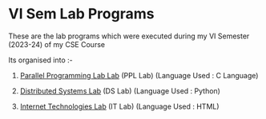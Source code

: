 
# VI Sem Lab Programs

These are the lab programs which were executed during my VI Semester (2023-24) of my CSE Course

Its organised into :-
1. [Parallel Programming Lab Lab](https://github.com/itssuhan/Sem6CSELabs) (PPL Lab)
  (Language Used : C Language)

2. [Distributed Systems Lab]() (DS Lab) 
(Language Used : Python)

3. [Internet Technologies Lab]() (IT Lab)
(Language Used : HTML)

